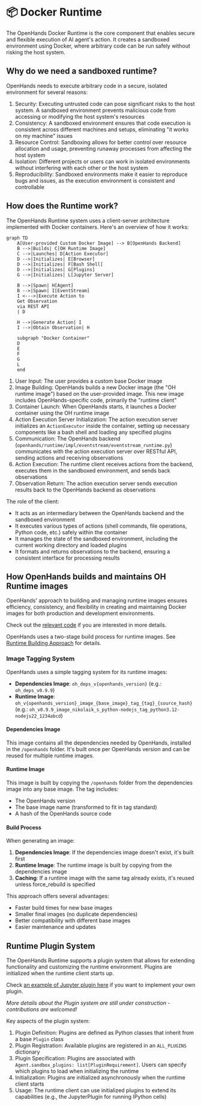 # 📦 Docker Runtime

The OpenHands Docker Runtime is the core component that enables secure and flexible execution of AI agent's action.
It creates a sandboxed environment using Docker, where arbitrary code can be run safely without risking the host system.

## Why do we need a sandboxed runtime?

OpenHands needs to execute arbitrary code in a secure, isolated environment for several reasons:

1. Security: Executing untrusted code can pose significant risks to the host system. A sandboxed environment prevents malicious code from accessing or modifying the host system's resources
2. Consistency: A sandboxed environment ensures that code execution is consistent across different machines and setups, eliminating "it works on my machine" issues
3. Resource Control: Sandboxing allows for better control over resource allocation and usage, preventing runaway processes from affecting the host system
4. Isolation: Different projects or users can work in isolated environments without interfering with each other or the host system
5. Reproducibility: Sandboxed environments make it easier to reproduce bugs and issues, as the execution environment is consistent and controllable

## How does the Runtime work?

The OpenHands Runtime system uses a client-server architecture implemented with Docker containers. Here's an overview of how it works:

```mermaid
graph TD
    A[User-provided Custom Docker Image] --> B[OpenHands Backend]
    B -->|Builds| C[OH Runtime Image]
    C -->|Launches| D[Action Executor]
    D -->|Initializes| E[Browser]
    D -->|Initializes| F[Bash Shell]
    D -->|Initializes| G[Plugins]
    G -->|Initializes| L[Jupyter Server]

    B -->|Spawn| H[Agent]
    B -->|Spawn| I[EventStream]
    I <--->|Execute Action to
    Get Observation
    via REST API
    | D

    H -->|Generate Action| I
    I -->|Obtain Observation| H

    subgraph "Docker Container"
    D
    E
    F
    G
    L
    end
```

1. User Input: The user provides a custom base Docker image
2. Image Building: OpenHands builds a new Docker image (the "OH runtime image") based on the user-provided image. This new image includes OpenHands-specific code, primarily the "runtime client"
3. Container Launch: When OpenHands starts, it launches a Docker container using the OH runtime image
4. Action Execution Server Initialization: The action execution server initializes an `ActionExecutor` inside the container, setting up necessary components like a bash shell and loading any specified plugins
5. Communication: The OpenHands backend (`openhands/runtime/impl/eventstream/eventstream_runtime.py`) communicates with the action execution server over RESTful API, sending actions and receiving observations
6. Action Execution: The runtime client receives actions from the backend, executes them in the sandboxed environment, and sends back observations
7. Observation Return: The action execution server sends execution results back to the OpenHands backend as observations

The role of the client:

- It acts as an intermediary between the OpenHands backend and the sandboxed environment
- It executes various types of actions (shell commands, file operations, Python code, etc.) safely within the container
- It manages the state of the sandboxed environment, including the current working directory and loaded plugins
- It formats and returns observations to the backend, ensuring a consistent interface for processing results

## How OpenHands builds and maintains OH Runtime images

OpenHands' approach to building and managing runtime images ensures efficiency, consistency, and flexibility in creating and maintaining Docker images for both production and development environments.

Check out the [relevant code](https://github.com/All-Hands-AI/OpenHands/blob/main/openhands/runtime/utils/runtime_build.py) if you are interested in more details.

OpenHands uses a two-stage build process for runtime images. See [Runtime Building Approach](runtime_build.md) for details.

### Image Tagging System

OpenHands uses a simple tagging system for its runtime images:

- **Dependencies Image**: `oh_deps_v{openhands_version}` (e.g.: `oh_deps_v0.9.9`)
- **Runtime Image**: `oh_v{openhands_version}_image_{base_image}_tag_{tag}_{source_hash}`
  (e.g.: `oh_v0.9.9_image_nikolaik_s_python-nodejs_tag_python3.12-nodejs22_1234abcd`)

#### Dependencies Image

This image contains all the dependencies needed by OpenHands, installed in the `/openhands` folder. It's built once per OpenHands version and can be reused for multiple runtime images.

#### Runtime Image

This image is built by copying the `/openhands` folder from the dependencies image into any base image. The tag includes:
- The OpenHands version
- The base image name (transformed to fit in tag standard)
- A hash of the OpenHands source code

#### Build Process

When generating an image:

1. **Dependencies Image**: If the dependencies image doesn't exist, it's built first
2. **Runtime Image**: The runtime image is built by copying from the dependencies image
3. **Caching**: If a runtime image with the same tag already exists, it's reused unless force_rebuild is specified

This approach offers several advantages:
- Faster build times for new base images
- Smaller final images (no duplicate dependencies)
- Better compatibility with different base images
- Easier maintenance and updates

## Runtime Plugin System

The OpenHands Runtime supports a plugin system that allows for extending functionality and customizing the runtime environment. Plugins are initialized when the runtime client starts up.

Check [an example of Jupyter plugin here](https://github.com/All-Hands-AI/OpenHands/blob/ecf4aed28b0cf7c18d4d8ff554883ba182fc6bdd/openhands/runtime/plugins/jupyter/__init__.py#L21-L55) if you want to implement your own plugin.

*More details about the Plugin system are still under construction - contributions are welcomed!*

Key aspects of the plugin system:

1. Plugin Definition: Plugins are defined as Python classes that inherit from a base `Plugin` class
2. Plugin Registration: Available plugins are registered in an `ALL_PLUGINS` dictionary
3. Plugin Specification: Plugins are associated with `Agent.sandbox_plugins: list[PluginRequirement]`. Users can specify which plugins to load when initializing the runtime
4. Initialization: Plugins are initialized asynchronously when the runtime client starts
5. Usage: The runtime client can use initialized plugins to extend its capabilities (e.g., the JupyterPlugin for running IPython cells)
